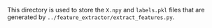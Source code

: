 This directory is used to store the `X.npy` and `labels.pkl` files that are generated by `../feature_extractor/extract_features.py`.